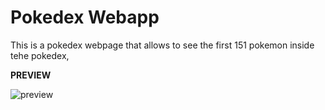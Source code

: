 # Pokedex Webapp

This is a pokedex webpage that allows to see the first 151 pokemon inside tehe pokedex, 

**PREVIEW**

![preview]((github.com/juxnillo/Pokedex/blob/main/preview.png))

